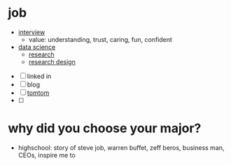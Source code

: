 # job
- [interview](interview)
  - value: understanding, trust, caring, fun, confident 
- [data science](data-science)
  - [research](research)
  - [research design](research-design)
- [ ] linked in
- [ ] blog
- [ ] [tomtom](tomtom)
- [ ] 

# why did you choose your major?
- highschool: story of steve job, warren buffet, zeff beros, business man, CEOs, inspire me to 
